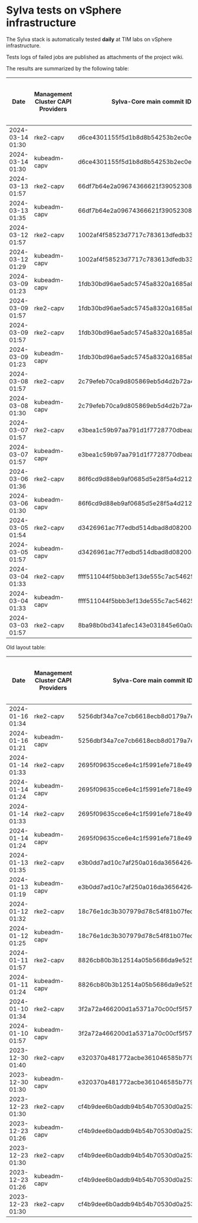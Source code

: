 # Sylva tests on vSphere infrastructure

The Sylva stack is automatically tested **daily** at TIM labs on vSphere infrastructure.

Tests logs of failed jobs are published as attachments of the project wiki.

The results are summarized by the following table:

| Date                      | Management Cluster CAPI Providers | Sylva-Core main commit ID        | Management cluster result                    | Workload cluster result              | Test logs (only for failed tests) |
|---------------------------|-----------------------------------|----------------------------------|----------------------------------------------|--------------------------------------|-----------------------------------|
|2024-03-14 01:30|rke2-capv|d6ce4301155f5d1b8d8b54253b2ec0e35139ce8e|:x:|N/A|[link](https://gitlab.com/sylva-projects/sylva-core/-/wikis/uploads/faae185f5c05d13647ce9bf98c738f1d/capv-logs.gz)|
|2024-03-14 01:30|kubeadm-capv|d6ce4301155f5d1b8d8b54253b2ec0e35139ce8e|:x:|N/A|[link](https://gitlab.com/sylva-projects/sylva-core/-/wikis/uploads/faae185f5c05d13647ce9bf98c738f1d/capv-logs.gz)|
|2024-03-13 01:57|rke2-capv|66df7b64e2a09674366621f39052308a501e1c67|:x:|N/A|[link](https://gitlab.com/sylva-projects/sylva-core/-/wikis/uploads/6d3c3bfcd6ad310f715cde1b3953a5c6/capv-logs.gz)|
|2024-03-13 01:35|kubeadm-capv|66df7b64e2a09674366621f39052308a501e1c67|:white_check_mark:|:white_check_mark:|[link](https://gitlab.com/sylva-projects/sylva-core/-/wikis/uploads/6d3c3bfcd6ad310f715cde1b3953a5c6/capv-logs.gz)|
|2024-03-12 01:57|rke2-capv|1002af4f58523d7717c783613dfedb33688d432f|:x:|N/A|[link](https://gitlab.com/sylva-projects/sylva-core/-/wikis/uploads/e534abeb192a398f956d3e4b65426752/capv-logs.gz)|
|2024-03-12 01:29|kubeadm-capv|1002af4f58523d7717c783613dfedb33688d432f|:white_check_mark:|:white_check_mark:|[link](https://gitlab.com/sylva-projects/sylva-core/-/wikis/uploads/e534abeb192a398f956d3e4b65426752/capv-logs.gz)|
|2024-03-09 01:23|kubeadm-capv|1fdb30bd96ae5adc5745a8320a1685a839255a03|:white_check_mark:|:white_check_mark:|[link](https://gitlab.com/sylva-projects/sylva-core/-/wikis/uploads/7139b76989db56609770e5df68c523bb/capv-logs.gz)|
|2024-03-09 01:57|rke2-capv|1fdb30bd96ae5adc5745a8320a1685a839255a03|:x:|N/A|[link](https://gitlab.com/sylva-projects/sylva-core/-/wikis/uploads/483250877fc174cd6bb08c3db063d624/capv-logs.gz)|
|2024-03-09 01:57|rke2-capv|1fdb30bd96ae5adc5745a8320a1685a839255a03|:x:|N/A|[link](https://gitlab.com/sylva-projects/sylva-core/-/wikis/uploads/1598a22d81cf3f42ba4e2a5f1689220e/capv-logs.gz)|
|2024-03-09 01:23|kubeadm-capv|1fdb30bd96ae5adc5745a8320a1685a839255a03|:white_check_mark:|:white_check_mark:|[link](https://gitlab.com/sylva-projects/sylva-core/-/wikis/uploads/1598a22d81cf3f42ba4e2a5f1689220e/capv-logs.gz)|
|2024-03-08 01:57|rke2-capv|2c79efeb70ca9d805869eb5d4d2b72a454503f51|:x:|N/A|[link](https://gitlab.com/sylva-projects/sylva-core/-/wikis/uploads/470bdbc8046547eaee9ece82b30be49a/capv-logs.gz)|
|2024-03-08 01:30|kubeadm-capv|2c79efeb70ca9d805869eb5d4d2b72a454503f51|:x:|N/A|[link](https://gitlab.com/sylva-projects/sylva-core/-/wikis/uploads/470bdbc8046547eaee9ece82b30be49a/capv-logs.gz)|
|2024-03-07 01:57|rke2-capv|e3bea1c59b97aa791d1f7728770dbeaafa77570b|:x:|N/A|[link](https://gitlab.com/sylva-projects/sylva-core/-/wikis/uploads/1ebf752c5b531c12a1e95393e04b5dd1/capv-logs.gz)|
|2024-03-07 01:57|kubeadm-capv|e3bea1c59b97aa791d1f7728770dbeaafa77570b|:x:|N/A|[link](https://gitlab.com/sylva-projects/sylva-core/-/wikis/uploads/1ebf752c5b531c12a1e95393e04b5dd1/capv-logs.gz)|
|2024-03-06 01:36|rke2-capv|86f6cd9d88eb9af0685d5e28f5a4d2120e30ee70|:white_check_mark:|:white_check_mark:|[link](https://gitlab.com/sylva-projects/sylva-core/-/wikis/uploads/e966b41f633239912126339fc54cb596/capv-logs.gz)|
|2024-03-06 01:30|kubeadm-capv|86f6cd9d88eb9af0685d5e28f5a4d2120e30ee70|:x:|N/A|[link](https://gitlab.com/sylva-projects/sylva-core/-/wikis/uploads/e966b41f633239912126339fc54cb596/capv-logs.gz)|
|2024-03-05 01:54|rke2-capv|d3426961ac7f7edbd514dbad8d082004e3e6887f|:white_check_mark:|:white_check_mark:|[link](https://gitlab.com/sylva-projects/sylva-core/-/wikis/uploads/de54b9a5282f451ee7470dabcda30871/capv-logs.gz)|
|2024-03-05 01:57|kubeadm-capv|d3426961ac7f7edbd514dbad8d082004e3e6887f|:x:|N/A|[link](https://gitlab.com/sylva-projects/sylva-core/-/wikis/uploads/de54b9a5282f451ee7470dabcda30871/capv-logs.gz)|
|2024-03-04 01:33|rke2-capv|ffff511044f5bbb3ef13de555c7ac5462589e19a|:x:|N/A|[link](https://gitlab.com/sylva-projects/sylva-core/-/wikis/uploads/927d22155301ba3665d42a4d47209689/capv-logs.gz)|
|2024-03-04 01:33|kubeadm-capv|ffff511044f5bbb3ef13de555c7ac5462589e19a|:x:|N/A|[link](https://gitlab.com/sylva-projects/sylva-core/-/wikis/uploads/927d22155301ba3665d42a4d47209689/capv-logs.gz)|
|2024-03-03 01:57|rke2-capv|8ba98b0bd341afec143e031845e60a0a86d73975|:x:|N/A|[link](https://gitlab.com/sylva-projects/sylva-core/-/wikis/uploads/f2a412a55a1ad0d8bb9eb6ec78de85bf/capv-logs.gz)|

Old layout table:

| Date                      | Management Cluster CAPI Providers | Sylva-Core main commit ID        | Result                                       | Test logs (only for failed tests) |
|---------------------------|-----------------------------------|----------------------------------|----------------------------------------------|-----------------------------------|
|2024-01-16 01:34|rke2-capv|5256dbf34a7ce7cb6618ecb8d0179a7eae5fbd46|:white_check_mark: success||
|2024-01-16 01:21|kubeadm-capv|5256dbf34a7ce7cb6618ecb8d0179a7eae5fbd46|:white_check_mark: success||
|2024-01-14 01:33|rke2-capv|2695f09635cce6e4c1f5991efe718e497702f32b|:white_check_mark: success||
|2024-01-14 01:24|kubeadm-capv|2695f09635cce6e4c1f5991efe718e497702f32b|:white_check_mark: success||
|2024-01-14 01:33|rke2-capv|2695f09635cce6e4c1f5991efe718e497702f32b|:white_check_mark: success||
|2024-01-14 01:24|kubeadm-capv|2695f09635cce6e4c1f5991efe718e497702f32b|:white_check_mark: success||
|2024-01-13 01:35|rke2-capv|e3b0dd7ad10c7af250a016da36564264287586bf|:white_check_mark: success||
|2024-01-13 01:19|kubeadm-capv|e3b0dd7ad10c7af250a016da36564264287586bf|:white_check_mark: success||
|2024-01-12 01:32|rke2-capv|18c76e1dc3b307979d78c54f81b07fec0d80d511|:white_check_mark: success||
|2024-01-12 01:25|kubeadm-capv|18c76e1dc3b307979d78c54f81b07fec0d80d511|:white_check_mark: success||
|2024-01-11 01:57|rke2-capv|8826cb80b3b12514a05b5686da9e52505c577704|:x: failed|[link](https://gitlab.com/sylva-projects/sylva-core/-/wikis/uploads/f8332c73b645753fb674c6ec8d7eeabf/capv-logs.gz)|
|2024-01-11 01:24|kubeadm-capv|8826cb80b3b12514a05b5686da9e52505c577704|:white_check_mark: success||
|2024-01-10 01:34|rke2-capv|3f2a72a466200d1a5371a70c00cf5f57d35b73fe|:white_check_mark: success||
|2024-01-10 01:57|kubeadm-capv|3f2a72a466200d1a5371a70c00cf5f57d35b73fe|:x: failed|[link](https://gitlab.com/sylva-projects/sylva-core/-/wikis/uploads/8138bd7fc116d62d656f66aab4c677ac/capv-logs.gz)|
|2023-12-30 01:40|rke2-capv|e320370a481772acbe361046585b779bc4c772fe|:x: failed|[link](https://gitlab.com/sylva-projects/sylva-core/-/wikis/uploads/17d4ffbdc8036903ad000196987782ea/capv-logs.gz)|
|2023-12-30 01:30|kubeadm-capv|e320370a481772acbe361046585b779bc4c772fe|:x: failed|[link](https://gitlab.com/sylva-projects/sylva-core/-/wikis/uploads/17d4ffbdc8036903ad000196987782ea/capv-logs.gz)|
|2023-12-23 01:30|rke2-capv|cf4b9dee6b0addb94b54b70530d0a25365ba937e|:x: failed|[link](https://gitlab.com/sylva-projects/sylva-core/-/wikis/uploads/758ab1ecc725e797a06261c62cc77788/capv-logs.gz)|
|2023-12-23 01:26|kubeadm-capv|cf4b9dee6b0addb94b54b70530d0a25365ba937e|:white_check_mark: success||
|2023-12-23 01:30|rke2-capv|cf4b9dee6b0addb94b54b70530d0a25365ba937e|:x: failed|[link](https://gitlab.com/sylva-projects/sylva-core/-/wikis/uploads/d3bb7c8c3be36d81a9f9930f81189f56/capv-logs.gz)|
|2023-12-23 01:26|kubeadm-capv|cf4b9dee6b0addb94b54b70530d0a25365ba937e|:white_check_mark: success||
|2023-12-23 01:30|rke2-capv|cf4b9dee6b0addb94b54b70530d0a25365ba937e|:x: failed|[link](https://gitlab.com/sylva-projects/sylva-core/-/wikis/uploads/6e58c059b348d378ad25155a7f3ed1c8/capv-logs.gz)|

